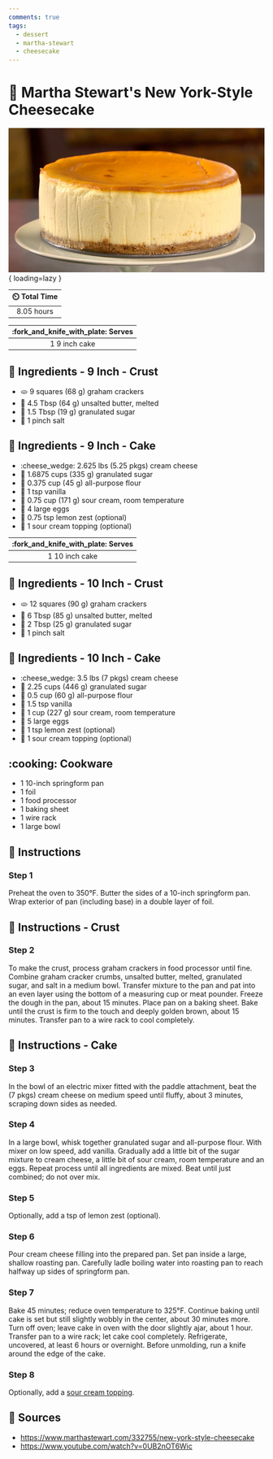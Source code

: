 ```yaml
---
comments: true
tags:
  - dessert
  - martha-stewart
  - cheesecake
---
```

# :cake: Martha Stewart's New York-Style Cheesecake

![Martha Stewarts New York-Style Cheesecake][2]{ loading=lazy }

| :timer_clock: Total Time |
|:-----------------------: |
| 8.05 hours               |

| :fork_and_knife_with_plate: Serves |
|:----------------------------------:|
| 1 9 inch cake |

## :salt: Ingredients - 9 Inch - Crust

- :flatbread: 9 squares (68 g) graham crackers
- :butter: 4.5 Tbsp (64 g) unsalted butter, melted
- :candy: 1.5 Tbsp (19 g) granulated sugar
- :salt: 1 pinch salt

## :salt: Ingredients - 9 Inch - Cake

- :cheese_wedge: 2.625 lbs (5.25 pkgs) cream cheese
- :candy: 1.6875 cups (335 g) granulated sugar
- :ear_of_rice: 0.375 cup (45 g) all-purpose flour
- :icecream: 1 tsp vanilla
- :rice: 0.75 cup (171 g) sour cream, room temperature
- :egg: 4 large eggs
- :lemon: 0.75 tsp lemon zest (optional)
- :rice: 1 sour cream topping (optional)

| :fork_and_knife_with_plate: Serves |
|:----------------------------------:|
| 1 10 inch cake |

## :salt: Ingredients - 10 Inch - Crust

- :flatbread: 12 squares (90 g) graham crackers
- :butter: 6 Tbsp (85 g) unsalted butter, melted
- :candy: 2 Tbsp (25 g) granulated sugar
- :salt: 1 pinch salt

## :salt: Ingredients - 10 Inch - Cake

- :cheese_wedge: 3.5 lbs (7 pkgs) cream cheese
- :candy: 2.25 cups (446 g) granulated sugar
- :ear_of_rice: 0.5 cup (60 g) all-purpose flour
- :icecream: 1.5 tsp vanilla
- :rice: 1 cup (227 g) sour cream, room temperature
- :egg: 5 large eggs
- :lemon: 1 tsp lemon zest (optional)
- :rice: 1 sour cream topping (optional)

## :cooking: Cookware

- 1 10-inch springform pan
- 1 foil
- 1 food processor
- 1 baking sheet
- 1 wire rack
- 1 large bowl

## :pencil: Instructions

### Step 1

Preheat the oven to 350°F. Butter the sides of a 10-inch springform pan. Wrap exterior of pan (including base) in a
double layer of foil.

## :pencil: Instructions - Crust

### Step 2

To make the crust, process graham crackers in food processor until fine. Combine graham cracker crumbs, unsalted butter,
melted, granulated sugar, and salt in a medium bowl. Transfer mixture to the pan and pat into an even layer using the
bottom of a measuring cup or meat pounder. Freeze the dough in the pan, about 15 minutes. Place pan on a baking sheet.
Bake until the crust is firm to the touch and deeply golden brown, about 15 minutes. Transfer pan to a wire rack to cool
completely.

## :pencil: Instructions - Cake

### Step 3

In the bowl of an electric mixer fitted with the paddle attachment, beat the (7 pkgs) cream cheese on medium speed until
fluffy, about 3 minutes, scraping down sides as needed.

### Step 4

In a large bowl, whisk together granulated sugar and all-purpose flour. With mixer on low speed, add vanilla. Gradually
add a little bit of the sugar mixture to cream cheese, a little bit of sour cream, room temperature and an eggs. Repeat
process until all ingredients are mixed. Beat until just combined; do not over mix.

### Step 5

Optionally, add a tsp of lemon zest (optional).

### Step 6

Pour cream cheese filling into the prepared pan. Set pan inside a large, shallow roasting pan. Carefully ladle boiling
water into roasting pan to reach halfway up sides of springform pan.

### Step 7

Bake 45 minutes; reduce oven temperature to 325°F. Continue baking until cake is set but still slightly wobbly in the
center, about 30 minutes more. Turn off oven; leave cake in oven with the door slightly ajar, about 1 hour. Transfer pan
to a wire rack; let cake cool completely. Refrigerate, uncovered, at least 6 hours or overnight. Before unmolding, run a
knife around the edge of the cake.

### Step 8

Optionally, add a [sour cream topping][1].

## :link: Sources

- <https://www.marthastewart.com/332755/new-york-style-cheesecake>
- <https://www.youtube.com/watch?v=0UB2nOT6Wic>

[1]: <../ingredients/frosting/sour-cream-topping.md>
[2]: <../assets/images/martha-stewarts-new-york-style-cheesecake.jpg>

